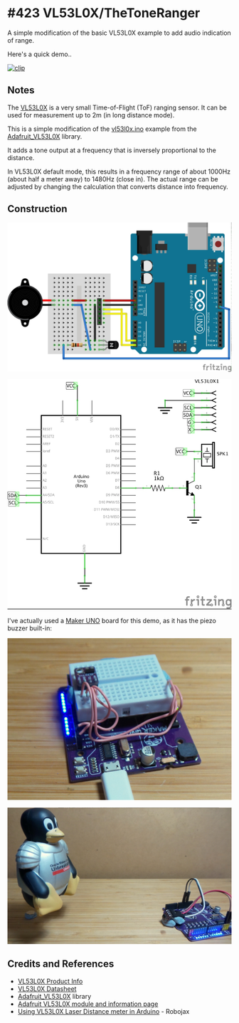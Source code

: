 # #423 VL53L0X/TheToneRanger

A simple modification of the basic VL53L0X example to add audio indication of range.

Here's a quick demo..

[![clip](https://img.youtube.com/vi/XjAN2eW-bek/0.jpg)](https://www.youtube.com/watch?v=XjAN2eW-bek)

## Notes

The [VL53L0X](https://www.st.com/en/imaging-and-photonics-solutions/vl53l0x.html)
is a very small Time-of-Flight (ToF) ranging sensor.
It can be used for measurement up to 2m (in long distance mode).


This is a simple modification of the
[vl53l0x.ino](https://github.com/adafruit/Adafruit_VL53L0X/blob/master/examples/vl53l0x/vl53l0x.ino)
example from the
[Adafruit_VL53L0X](https://github.com/adafruit/Adafruit_VL53L0X) library.

It adds a tone output at a frequency that is inversely proportional to the distance.

In VL53L0X default mode, this results in a frequency range of about 1000Hz (about half a meter away) to 1480Hz (close in).
The actual range can be adjusted by changing the calculation that converts distance into frequency.


## Construction

![Breadboard](./assets/TheToneRanger_bb.jpg?raw=true)

![Schematic](./assets/TheToneRanger_schematic.jpg?raw=true)


I've actually used a [Maker UNO](../../MakerUno) board for this demo, as it has the
piezo buzzer built-in:

![TheToneRanger_module](./assets/TheToneRanger_module.jpg?raw=true)


![Build](./assets/TheToneRanger_build.jpg?raw=true)

## Credits and References

* [VL53L0X Product Info](https://www.st.com/en/imaging-and-photonics-solutions/vl53l0x.html)
* [VL53L0X Datasheet](https://www.st.com/resource/en/datasheet/vl53l0x.pdf)
* [Adafruit_VL53L0X](https://github.com/adafruit/Adafruit_VL53L0X) library
* [Adafruit VL53L0X module and information page](https://learn.adafruit.com/adafruit-vl53l0x-micro-lidar-distance-sensor-breakout/downloads)
* [Using VL53L0X Laser Distance meter in Arduino](http://robojax.com/learn/arduino/?vid=robojax-VL53L0X) - Robojax
